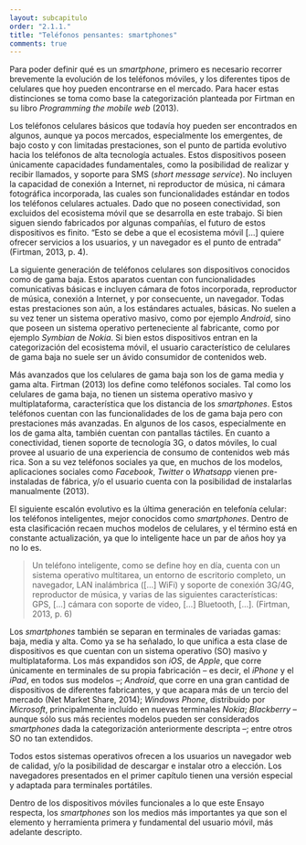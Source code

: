 ```yaml
---
layout: subcapitulo
order: "2.1.1."
title: "Teléfonos pensantes: smartphones"
comments: true
---
```


Para poder definir qué es un _smartphone_, primero es necesario recorrer brevemente la evolución de los teléfonos móviles, y los diferentes tipos de celulares que hoy pueden encontrarse en el mercado. Para hacer estas distinciones se toma como base la categorización planteada por Firtman en su libro _Programming the mobile web_ (2013).

Los teléfonos celulares básicos que todavía hoy pueden ser encontrados en algunos, aunque ya pocos mercados, especialmente los emergentes, de bajo costo y con limitadas prestaciones, son el punto de partida evolutivo hacia los teléfonos de alta tecnología actuales. Estos dispositivos poseen únicamente capacidades fundamentales, como la posibilidad de realizar y recibir llamados, y soporte para SMS (_short message service_). No incluyen la capacidad de conexión a Internet, ni reproductor de música, ni cámara fotográfica incorporada, las cuales son funcionalidades estándar en todos los teléfonos celulares actuales. Dado que no poseen conectividad, son excluidos del ecosistema móvil que se desarrolla en este trabajo. Si bien siguen siendo fabricados por algunas compañías, el futuro de estos dispositivos es finito. “Esto se debe a que el ecosistema móvil […] quiere ofrecer servicios a los usuarios, y un navegador es el punto de entrada” (Firtman, 2013, p. 4).

La siguiente generación de teléfonos celulares son dispositivos conocidos como de gama baja. Estos aparatos cuentan con funcionalidades comunicativas básicas e incluyen cámara de fotos incorporada, reproductor de música, conexión a Internet, y por consecuente, un navegador. Todas estas prestaciones son aún, a los estándares actuales, básicas. No suelen a su vez tener un sistema operativo masivo, como por ejemplo _Android_, sino que poseen un sistema operativo perteneciente al fabricante, como por ejemplo _Symbian_ de _Nokia_. Si bien estos dispositivos entran en la categorización del ecosistema móvil, el usuario característico de celulares de gama baja no suele ser un ávido consumidor de contenidos web.

Más avanzados que los celulares de gama baja son los de gama media y gama alta. Firtman (2013) los define como teléfonos sociales. Tal como los celulares de gama baja, no tienen un sistema operativo masivo y multiplataforma, característica que los distancia de los _smartphones_. Estos teléfonos cuentan con las funcionalidades de los de gama baja pero con prestaciones más avanzadas. En algunos de los casos, especialmente en los de gama alta, también cuentan con pantallas táctiles. En cuanto a conectividad, tienen soporte de tecnología 3G, o datos móviles, lo cual provee al usuario de una experiencia de consumo de contenidos web más rica. Son a su vez teléfonos sociales ya que, en muchos de los modelos, aplicaciones sociales como _Facebook_, _Twitter_ o _Whatsapp_ vienen pre-instaladas de fábrica, y/o el usuario cuenta con la posibilidad de instalarlas manualmente (2013).

El siguiente escalón evolutivo es la última generación en telefonía celular: los teléfonos inteligentes, mejor conocidos como _smartphones_. Dentro de esta clasificación recaen muchos modelos de celulares, y el término está en constante actualización, ya que lo inteligente hace un par de años hoy ya no lo es.

> Un teléfono inteligente, como se define hoy en día, cuenta con un sistema operativo multitarea, un entorno de escritorio completo, un navegador, LAN inalámbrica ([…] WiFi) y soporte de conexión 3G/4G, reproductor de música, y varias de las siguientes características: GPS, […] cámara con soporte de video, […] Bluetooth, […]. (Firtman, 2013, p. 6)

Los _smartphones_ también se separan en terminales de variadas gamas: baja, media y alta. Como ya se ha señalado, lo que unifica a esta clase de dispositivos es que cuentan con un sistema operativo (SO) masivo y multiplataforma. Los más expandidos son _iOS_, de _Apple_, que corre únicamente en terminales de su propia fabricación – es decir, el _iPhone_ y el _iPad_, en todos sus modelos –; _Android_, que corre en una gran cantidad de dispositivos de diferentes fabricantes, y que acapara más de un tercio del mercado (Net Market Share, 2014); _Windows Phone_, distribuido por _Microsoft_, principalmente incluído en nuevas terminales _Nokia_; _Blackberry_ – aunque sólo sus más recientes modelos pueden ser considerados _smartphones_ dada la categorización anteriormente descripta –; entre otros SO no tan extendidos.

Todos estos sistemas operativos ofrecen a los usuarios un navegador web de calidad, y/o la posibilidad de descargar e instalar otro a elección. Los navegadores presentados en el primer capítulo tienen una versión especial y adaptada para terminales portátiles.

Dentro de los dispositivos móviles funcionales a lo que este Ensayo respecta, los _smartphones_ son los medios más importantes ya que son el elemento y herramienta primera y fundamental del usuario móvil, más adelante descripto.
